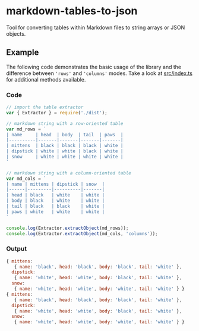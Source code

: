 # markdown-tables-to-json

Tool for converting tables within Markdown files to string arrays or JSON objects.

## Example

The following code demonstrates the basic usage of the library and the difference between `'rows'` and `'columns'` modes. Take a look at [src/index.ts](src/index.ts) for additional methods available.

### Code

```javascript
// import the table extractor
var { Extractor } = require('./dist');

// markdown string with a row-oriented table
var md_rows = `
| name     | head  | body  | tail  | paws  |
|----------|-------|-------|-------|-------|
| mittens  | black | black | black | white |
| dipstick | white | white | black | white |
| snow     | white | white | white | white |
`

// markdown string with a column-oriented table
var md_cols = `
| name | mittens | dipstick | snow  |
|------|---------|----------|-------|
| head | black   | white    | white |
| body | black   | white    | white |
| tail | black   | black    | white |
| paws | white   | white    | white |
`

console.log(Extractor.extractObject(md_rows));
console.log(Extractor.extractObject(md_cols, 'columns'));
```

### Output

```javascript
{ mittens:
   { name: 'black', head: 'black', body: 'black', tail: 'white' },
  dipstick:
   { name: 'white', head: 'white', body: 'black', tail: 'white' },
  snow:
   { name: 'white', head: 'white', body: 'white', tail: 'white' } }
{ mittens:
   { name: 'black', head: 'black', body: 'black', tail: 'white' },
  dipstick:
   { name: 'white', head: 'white', body: 'black', tail: 'white' },
  snow:
   { name: 'white', head: 'white', body: 'white', tail: 'white' } }
```
